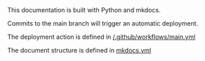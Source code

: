 This documentation is built with Python and mkdocs.

Commits to the main branch will trigger an automatic deployment.

The deployment action is defined in [/.github/workflows/main.yml](/.github/workflows/main.yml)

The document structure is defined in [mkdocs.yml](mkdocs.yml)

